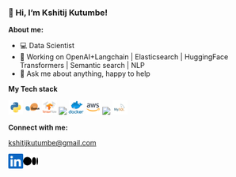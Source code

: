 ### 👋 Hi, I’m Kshitij Kutumbe!


**About me:**

- 💻 Data Scientist
- 🌱 Working on OpenAI+Langchain | Elasticsearch | HuggingFace Transformers | Semantic search | NLP
- 💬 Ask me about anything, happy to help

**My Tech stack**

<code><img height="30" src="https://raw.githubusercontent.com/github/explore/main/topics/python/python.png"></code>
<code><img height="30" src="https://raw.githubusercontent.com/github/explore/main/topics/scikit-learn/scikit-learn.png"></code>
<code><img height="30" src="https://raw.githubusercontent.com/github/explore/main/topics/tensorflow/tensorflow.png"></code>
<code><img height="30" src="https://camo.githubusercontent.com/79399787716fa6181687a2b20b8b269cfcf6f26d308ae882df90da5755edca4d/68747470733a2f2f6c6f676f2e636c6561726269742e636f6d2f68756767696e67666163652e636f"></code>
<code><img height="30" src="https://raw.githubusercontent.com/github/explore/80688e429a7d4ef2fca1e82350fe8e3517d3494d/topics/docker/docker.png"></code>
<code><img height="30" src="https://raw.githubusercontent.com/github/explore/80688e429a7d4ef2fca1e82350fe8e3517d3494d/topics/aws/aws.png"></code>
<code><img height="30" src="https://camo.githubusercontent.com/4dd316a40c438ab1e740187556bcd89014be967abf928011e06a00b87fe83776/68747470733a2f2f63646e2e616e616c79746963737669646879612e636f6d2f77702d636f6e74656e742f75706c6f6164732f323032332f30372f6c616e67636861696e332e706e67"></code>
<code><img height="30" src="https://raw.githubusercontent.com/github/explore/main/topics/mysql/mysql.png"></code>

**Connect with me:**

kshitijkutumbe@gmail.com

<code style="background: transparent;"><a href="https://www.linkedin.com/in/kshitij-kutumbe-b3b507141/" target="_blank"><img src="https://raw.githubusercontent.com/shashankdeshpande/github-profile-generator/main/logos/linkedin.svg" height="30" /></a></code><code style="background: transparent;"><a href="https://kshitijkutumbe.medium.com/" target="_blank"><img src="https://raw.githubusercontent.com/shashankdeshpande/github-profile-generator/main/logos/medium.svg" height="30" /></a></code>

<!---
kshitijkutumbe/kshitijkutumbe is a ✨ special ✨ repository because its `README.md` (this file) appears on your GitHub profile.
You can click the Preview link to take a look at your changes.
--->

